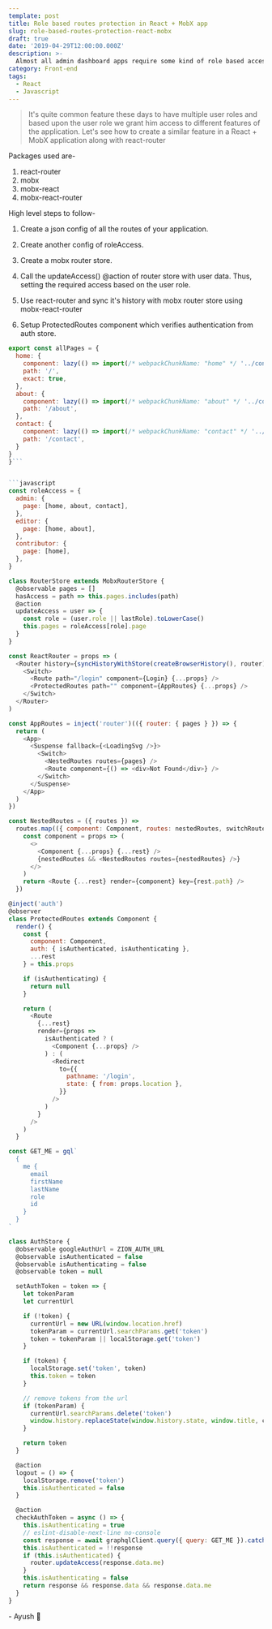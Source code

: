 ```yaml
---
template: post
title: Role based routes protection in React + MobX app
slug: role-based-routes-protection-react-mobx
draft: true
date: '2019-04-29T12:00:00.000Z'
description: >-
  Almost all admin dashboard apps require some kind of role based access to enable disable access to the features of app based upon the user's role...
category: Front-end
tags:
  - React
  - Javascript
---
```


>It's quite common feature these days to have multiple user roles and based upon the user role we grant him access to different features of the application. Let's see how to create a similar feature in a React + MobX application along with react-router

Packages used are-

1. react-router
2. mobx
3. mobx-react
4. mobx-react-router

High level steps to follow-

1. Create a json config of all the routes of your application.
2. Create another config of roleAccess.
3. Create a mobx router store.
4. Call the updateAccess() @action of router store with user data. Thus, setting the required access based on the user role.

5. Use react-router and sync it's history with mobx router store using mobx-react-router
6. Setup ProtectedRoutes component which verifies authentication from auth store.

```javascript
export const allPages = {
  home: {
    component: lazy(() => import(/* webpackChunkName: "home" */ '../containers/home')),
    path: '/',
    exact: true,
  },
  about: {
    component: lazy(() => import(/* webpackChunkName: "about" */ '../containers/about')),
    path: '/about',
  },
  contact: {
    component: lazy(() => import(/* webpackChunkName: "contact" */ '../containers/contact')),
    path: '/contact',
  }
}
}```


```javascript
const roleAccess = {
  admin: {
    page: [home, about, contact],
  },
  editor: {
    page: [home, about],
  },
  contributor: {
    page: [home],
  },
}
```

```javascript
class RouterStore extends MobxRouterStore {
  @observable pages = []
  hasAccess = path => this.pages.includes(path)
  @action
  updateAccess = user => {
    const role = (user.role || lastRole).toLowerCase()
    this.pages = roleAccess[role].page
  }
}
```
```javascript
const ReactRouter = props => (
  <Router history={syncHistoryWithStore(createBrowserHistory(), router)}>
    <Switch>
      <Route path="/login" component={Login} {...props} />
      <ProtectedRoutes path="" component={AppRoutes} {...props} />
    </Switch>
  </Router>
)
```

```javascript
const AppRoutes = inject('router')(({ router: { pages } }) => {
  return (
    <App>
      <Suspense fallback={<LoadingSvg />}>
        <Switch>
          <NestedRoutes routes={pages} />
          <Route component={() => <div>Not Found</div>} />
        </Switch>
      </Suspense>
    </App>
  )
})
```

```javascript
const NestedRoutes = ({ routes }) =>
  routes.map(({ component: Component, routes: nestedRoutes, switchRoutes, ...rest }) => {
    const component = props => (
      <>
        <Component {...props} {...rest} />
        {nestedRoutes && <NestedRoutes routes={nestedRoutes} />}
      </>
    )
    return <Route {...rest} render={component} key={rest.path} />
  })
```

```javascript
@inject('auth')
@observer
class ProtectedRoutes extends Component {
  render() {
    const {
      component: Component,
      auth: { isAuthenticated, isAuthenticating },
      ...rest
    } = this.props

    if (isAuthenticating) {
      return null
    }

    return (
      <Route
        {...rest}
        render={props =>
          isAuthenticated ? (
            <Component {...props} />
          ) : (
            <Redirect
              to={{
                pathname: '/login',
                state: { from: props.location },
              }}
            />
          )
        }
      />
    )
  }
```

```javascript
const GET_ME = gql`
  {
    me {
      email
      firstName
      lastName
      role
      id
    }
  }
`

class AuthStore {
  @observable googleAuthUrl = ZION_AUTH_URL
  @observable isAuthenticated = false
  @observable isAuthenticating = false
  @observable token = null

  setAuthToken = token => {
    let tokenParam
    let currentUrl

    if (!token) {
      currentUrl = new URL(window.location.href)
      tokenParam = currentUrl.searchParams.get('token')
      token = tokenParam || localStorage.get('token')
    }

    if (token) {
      localStorage.set('token', token)
      this.token = token
    }

    // remove tokens from the url
    if (tokenParam) {
      currentUrl.searchParams.delete('token')
      window.history.replaceState(window.history.state, window.title, currentUrl.href)
    }

    return token
  }

  @action
  logout = () => {
    localStorage.remove('token')
    this.isAuthenticated = false
  }

  @action
  checkAuthToken = async () => {
    this.isAuthenticating = true
    // eslint-disable-next-line no-console
    const response = await graphqlClient.query({ query: GET_ME }).catch(err => console.error(err))
    this.isAuthenticated = !!response
    if (this.isAuthenticated) {
      router.updateAccess(response.data.me)
    }
    this.isAuthenticating = false
    return response && response.data && response.data.me
  }
}
```
\- Ayush 🙂
